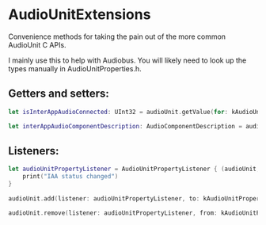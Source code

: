 AudioUnitExtensions
===================

Convenience methods for taking the pain out of the more common AudioUnit C APIs.

I mainly use this to help with Audiobus. You will likely need to look up the types manually in AudioUnitProperties.h.

## Getters and setters:

```swift
let isInterAppAudioConnected: UInt32 = audioUnit.getValue(for: kAudioUnitProperty_IsInterAppConnected)

let interAppAudioComponentDescription: AudioComponentDescription = audioUnit.getValue(for: kAudioOutputUnitProperty_NodeComponentDescription)
```

## Listeners:

```swift
let audioUnitPropertyListener = AudioUnitPropertyListener { (audioUnit, property) in
    print("IAA status changed")
}
        
audioUnit.add(listener: audioUnitPropertyListener, to: kAudioUnitProperty_IsInterAppConnected)

audioUnit.remove(listener: audioUnitPropertyListener, from: kAudioUnitProperty_IsInterAppConnected)
```
